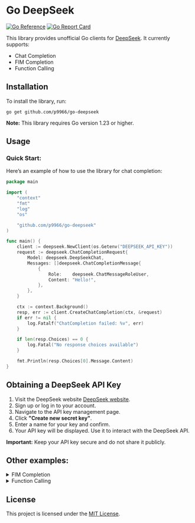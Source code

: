 # Go DeepSeek
[![Go Reference](https://pkg.go.dev/badge/github.com/p9966/go-deepseek.svg)](https://pkg.go.dev/github.com/p9966/go-deepseek)
[![Go Report Card](https://goreportcard.com/badge/github.com/p9966/go-deepseek)](https://goreportcard.com/report/github.com/p9966/go-deepseek)

This library provides unofficial Go clients for [DeepSeek](https://www.deepseek.com/). It currently supports: 

* Chat Completion
* FIM Completion
* Function Calling

## Installation
To install the library, run:

```
go get github.com/p9966/go-deepseek
```
**Note:** This library requires Go version 1.23 or higher.


## Usage
### Quick Start:
Here’s an example of how to use the library for chat completion:
```go
package main

import (
	"context"
	"fmt"
	"log"
	"os"

	"github.com/p9966/go-deepseek"
)

func main() {
	client := deepseek.NewClient(os.Getenv("DEEPSEEK_API_KEY"))
	request := deepseek.ChatCompletionRequest{
		Model: deepseek.DeepSeekChat,
		Messages: []deepseek.ChatCompletionMessage{
			{
				Role:    deepseek.ChatMessageRoleUser,
				Content: "Hello!",
			},
		},
	}

	ctx := context.Background()
	resp, err := client.CreateChatCompletion(ctx, &request)
	if err != nil {
		log.Fatalf("ChatCompletion failed: %v", err)
	}

	if len(resp.Choices) == 0 {
		log.Fatal("No response choices available")
	}

	fmt.Println(resp.Choices[0].Message.Content)
}

```

## Obtaining a DeepSeek API Key

1. Visit the DeepSeek website [DeepSeek website](https://www.deepseek.com/).
2. Sign up or log in to your account.
3. Navigate to the API key management page.
4. Click **"Create new secret key"**.
5. Enter a name for your key and confirm.
6. Your API key will be displayed. Use it to interact with the DeepSeek API.

**Important:** Keep your API key secure and do not share it publicly.

## Other examples:
<details>
<summary>FIM Completion</summary>

```go
package main

import (
	"context"
	"fmt"
	"log"
	"os"

	"github.com/p9966/go-deepseek"
)

func main() {
	client := deepseek.NewClient(os.Getenv("DEEPSEEK_API_KEY"))
	request := deepseek.FINCompletionRequest{
		Model:  deepseek.DeepSeekChat,
		Prompt: "What is the weather like today?",
	}

	ctx := context.Background()
	resp, err := client.CreateFINCompletion(ctx, &request)
	if err != nil {
		log.Fatalf("Error creating completion: %v", err)
	}

	if len(resp.Choices) == 0 {
		log.Fatal("No response choices available")
	}

	fmt.Println(resp.Choices[0].Text)
}

```
</details>

<details>
<summary>Function Calling</summary>

```go
package main

import (
	"context"
	"fmt"
	"log"
	"os"

	"github.com/p9966/go-deepseek"
)

func main() {
	client := deepseek.NewClient(os.Getenv("DEEPSEEK_API_KEY"))
	request := deepseek.ChatCompletionRequest{
		Model: deepseek.DeepSeekChat,
		Messages: []deepseek.ChatCompletionMessage{
			{
				Role:    deepseek.ChatMessageRoleUser,
				Content: "How's the weather in Hangzhou?",
			},
		},
		Tools: []deepseek.Tools{
			{
				Type: "function",
				Function: deepseek.Function{
					Name:        "get_weather",
					Description: "Get weather of an location, the user shoud supply a location first",
					Parameters: &deepseek.Parameters{
						Type: "object",
						Properties: map[string]interface{}{
							"location": map[string]interface{}{
								"description": "The location to get weather",
								"type":        "string",
							},
						},
						Required: []string{"location"},
					},
				},
			},
		},
	}

	ctx := context.Background()
	resp, err := client.CreateChatCompletion(ctx, &request)
	if err != nil {
		log.Fatalf("ChatCompletion failed: %v", err)
	}

	if len(resp.Choices) == 0 {
		log.Fatal("No response choices available")
	}

	if len(resp.Choices[0].Message.ToolCalls) == 0 {
		log.Fatal("No function calls available")
	}

	fmt.Printf("Function name: %v, args:%s\n", resp.Choices[0].Message.ToolCalls[0].Function.Name, resp.Choices[0].Message.ToolCalls[0].Function.Arguments)
}
```
</details>

## License
This project is licensed under the [MIT License](LICENSE).